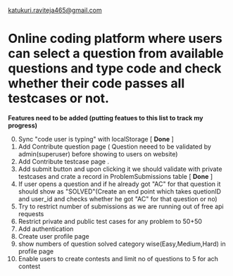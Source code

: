  katukuri.raviteja465@gmail.com
# Online coding platform where users can select a question from available questions and type code and check whether their code passes all testcases or not.

**Features need to be added (putting featues to this list to track my progress)**

 0)  Sync "code user is typing" with localStorage   [ **Done** ]
 1)  Add Contribute question page  ( Question neeed to be validated by admin(superuser) before showing to users on website) 
 2)  Add Contribute testcase page .
 3)  Add submit button and upon clicking it we should validate with private testcases and crate a record in ProblemSubmissions table  [ **Done** ]
 4)  If user opens a question and if he already got "AC" for that question it should show as "SOLVED"(Create an end point which takes quetionID and user_id and  checks whether  he      got "AC" for that question  or no)
 5)  Try to restrict number of submissions as we are running out of free  api requests
 6)  Restrict private and public test cases for any problem to 50+50
 7)  Add authentication 
 8)  Create user profile page
 9)  show numbers  of question solved category wise(Easy,Medium,Hard) in profile page 
 10)  Enable users to create contests and limit no of questions to 5 for ach contest
 

